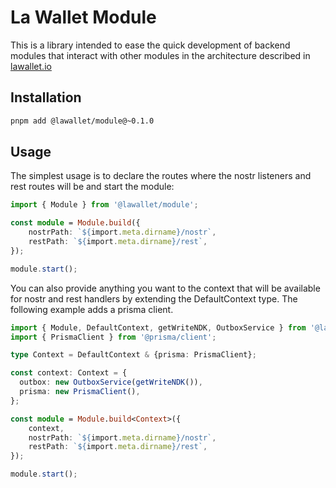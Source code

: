 # La Wallet Module

This is a library intended to ease the quick development of backend
modules that interact with other modules in the architecture described
in [lawallet.io](https://lawallet.io/wallet-provider/architecture/system-architecture)

## Installation

```bash
pnpm add @lawallet/module@~0.1.0
```

## Usage

The simplest usage is to declare the routes where the nostr listeners and
rest routes will be and start the module: 

```typescript
import { Module } from '@lawallet/module';

const module = Module.build({
    nostrPath: `${import.meta.dirname}/nostr`,
    restPath: `${import.meta.dirname}/rest`,
});

module.start();
```

You can also provide anything you want to the context that will be
available for nostr and rest handlers by extending the DefaultContext
type. The following example adds a prisma client.

```typescript
import { Module, DefaultContext, getWriteNDK, OutboxService } from '@lawallet/module';
import { PrismaClient } from '@prisma/client';

type Context = DefaultContext & {prisma: PrismaClient};

const context: Context = {
  outbox: new OutboxService(getWriteNDK()),
  prisma: new PrismaClient(),
};

const module = Module.build<Context>({
    context,
    nostrPath: `${import.meta.dirname}/nostr`,
    restPath: `${import.meta.dirname}/rest`,
});

module.start();
```
